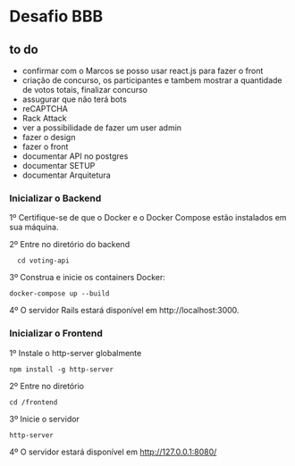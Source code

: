# Desafio BBB
## to do
- confirmar com o Marcos se posso usar react.js para fazer o front
- criação de concurso, os participantes e tambem mostrar a quantidade de votos totais, finalizar concurso
- assugurar que não terá bots
 - reCAPTCHA
 - Rack Attack
- ver a possibilidade de fazer um user admin
- fazer o design
- fazer o front
- documentar API no postgres
- documentar SETUP
- documentar Arquitetura

### Inicializar o Backend

1º Certifique-se de que o Docker e o Docker Compose estão instalados em sua máquina.

2º Entre no diretório do backend

```
  cd voting-api
```

3º Construa e inicie os containers Docker:

```
docker-compose up --build
```

4º O servidor Rails estará disponível em http://localhost:3000.

### Inicializar o Frontend

1º Instale o http-server globalmente

```
npm install -g http-server
```

2º Entre no diretório

```
cd /frontend
```

3º Inicie o servidor

```
http-server
```

4º O servidor estará disponível em http://127.0.0.1:8080/